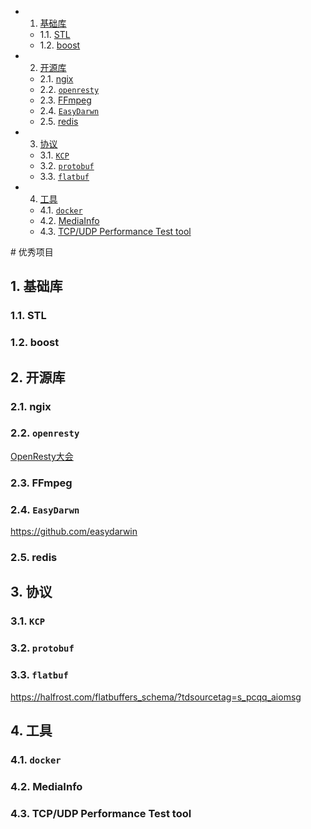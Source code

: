 <!-- vscode-markdown-toc -->
* 1. [基础库](#)
	* 1.1. [STL](#STL)
	* 1.2. [boost](#boost)
* 2. [开源库](#-1)
	* 2.1. [ngix](#ngix)
	* 2.2. [ `openresty`](#openresty)
	* 2.3. [FFmpeg](#FFmpeg)
	* 2.4. [`EasyDarwn`](#EasyDarwn)
	* 2.5. [redis](#redis)
* 3. [协议](#-1)
	* 3.1. [`KCP`](#KCP)
	* 3.2. [`protobuf`](#protobuf)
	* 3.3. [`flatbuf`](#flatbuf)
* 4. [工具](#-1)
	* 4.1. [`docker`](#docker)
	* 4.2. [MediaInfo](#MediaInfo)
	* 4.3. [TCP/UDP Performance Test tool](#TCPUDPPerformanceTesttool)

<!-- vscode-markdown-toc-config
	numbering=true
	autoSave=true
	/vscode-markdown-toc-config -->
<!-- /vscode-markdown-toc --># 优秀项目
##  1. <a name=''></a>基础库
###  1.1. <a name='STL'></a>STL
###  1.2. <a name='boost'></a>boost

##  2. <a name='-1'></a>开源库
###  2.1. <a name='ngix'></a>ngix
###  2.2. <a name='openresty'></a> `openresty`
[OpenResty大会](http://con.openresty.org/cn/2018/)
###  2.3. <a name='FFmpeg'></a>FFmpeg
###  2.4. <a name='EasyDarwn'></a>`EasyDarwn`
https://github.com/easydarwin
###  2.5. <a name='redis'></a>redis


##  3. <a name='-1'></a>协议
###  3.1. <a name='KCP'></a>`KCP`
###  3.2. <a name='protobuf'></a>`protobuf`
###  3.3. <a name='flatbuf'></a>`flatbuf`
https://halfrost.com/flatbuffers_schema/?tdsourcetag=s_pcqq_aiomsg

##  4. <a name='-1'></a>工具
###  4.1. <a name='docker'></a>`docker`
###  4.2. <a name='MediaInfo'></a>MediaInfo
###  4.3. <a name='TCPUDPPerformanceTesttool'></a>TCP/UDP Performance Test tool
